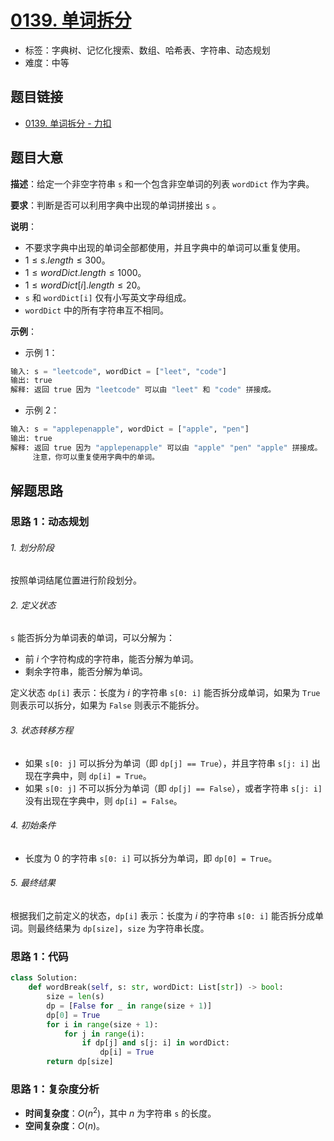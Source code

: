 # [0139. 单词拆分](https://leetcode.cn/problems/word-break/)

- 标签：字典树、记忆化搜索、数组、哈希表、字符串、动态规划
- 难度：中等

## 题目链接

- [0139. 单词拆分 - 力扣](https://leetcode.cn/problems/word-break/)

## 题目大意

**描述**：给定一个非空字符串 `s` 和一个包含非空单词的列表 `wordDict` 作为字典。

**要求**：判断是否可以利用字典中出现的单词拼接出 `s` 。

**说明**：

- 不要求字典中出现的单词全部都使用，并且字典中的单词可以重复使用。
- $1 \le s.length \le 300$。
- $1 \le wordDict.length \le 1000$。
- $1 \le wordDict[i].length \le 20$。
- `s` 和 `wordDict[i]` 仅有小写英文字母组成。
- `wordDict` 中的所有字符串互不相同。

**示例**：

- 示例 1：

```python
输入: s = "leetcode", wordDict = ["leet", "code"]
输出: true
解释: 返回 true 因为 "leetcode" 可以由 "leet" 和 "code" 拼接成。
```

- 示例 2：

```python
输入: s = "applepenapple", wordDict = ["apple", "pen"]
输出: true
解释: 返回 true 因为 "applepenapple" 可以由 "apple" "pen" "apple" 拼接成。
     注意，你可以重复使用字典中的单词。
```

## 解题思路

### 思路 1：动态规划

###### 1. 划分阶段

按照单词结尾位置进行阶段划分。

###### 2. 定义状态

`s` 能否拆分为单词表的单词，可以分解为：

- 前 $i$ 个字符构成的字符串，能否分解为单词。
- 剩余字符串，能否分解为单词。

定义状态 `dp[i]` 表示：长度为 $i$ 的字符串 `s[0: i]` 能否拆分成单词，如果为 `True` 则表示可以拆分，如果为 `False` 则表示不能拆分。

###### 3. 状态转移方程

- 如果 `s[0: j]` 可以拆分为单词（即 `dp[j] == True`），并且字符串 `s[j: i]` 出现在字典中，则 `dp[i] = True`。
- 如果 `s[0: j]` 不可以拆分为单词（即 `dp[j] == False`），或者字符串 `s[j: i]` 没有出现在字典中，则 `dp[i] = False`。

###### 4. 初始条件

- 长度为 $0$ 的字符串 `s[0: i]` 可以拆分为单词，即 `dp[0] = True`。

###### 5. 最终结果

根据我们之前定义的状态，`dp[i]` 表示：长度为 $i$ 的字符串 `s[0: i]` 能否拆分成单词。则最终结果为 `dp[size]`，`size` 为字符串长度。

### 思路 1：代码

```python
class Solution:
    def wordBreak(self, s: str, wordDict: List[str]) -> bool:
        size = len(s)
        dp = [False for _ in range(size + 1)]
        dp[0] = True
        for i in range(size + 1):
            for j in range(i):
                if dp[j] and s[j: i] in wordDict:
                    dp[i] = True
        return dp[size]
```

### 思路 1：复杂度分析

- **时间复杂度**：$O(n^2)$，其中 $n$ 为字符串 `s` 的长度。
- **空间复杂度**：$O(n)$。


